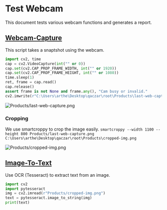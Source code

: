 
# Test Webcam
This document tests various webcam functions and generates a report.

## [Webcam-Capture](Webcam-Capture)
This script takes a snaptshot using the webcam.

```python
import cv2, time
cap = cv2.VideoCapture(int("" or 0))
cap.set(cv2.CAP_PROP_FRAME_WIDTH, int("" or 1920))
cap.set(cv2.CAP_PROP_FRAME_HEIGHT, int("" or 1080))
time.sleep(1)
ret, frame = cap.read()
cap.release()
assert frame is not None and frame.any(), "Cam busy or invalid."
cv2.imwrite(r"C:\Users\arthe\Desktop\qaczar\root\Products\last-web-capture.png" or "untitled-frame.png", frame)
```

![Products/last-web-capture.png](Products/last-web-capture.png)

### Cropping
We use smartcroppy to crop the image easily.
`smartcroppy --width 1100 --height 800 Products/last-web-capture.png C:\Users\arthe\Desktop\qaczar\root\Products\cropped-img.png`

![Products/cropped-img.png](Products/cropped-img.png)

## [Image-To-Text](Image-To-Text)
Use OCR (Tesseract) to extract text from an image.

```python
import cv2
import pytesseract
img = cv2.imread(r"Products/cropped-img.png")
text = pytesseract.image_to_string(img)
print(text)
```
